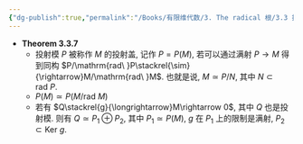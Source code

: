 ```yaml
---
{"dg-publish":true,"permalink":"/Books/有限维代数/3. The radical 根/3.3 投射模与投射盖/","dgPassFrontmatter":true,"created":"2024-08-06T20:01:27.142+08:00","updated":"2024-08-06T20:17:48.802+08:00"}
---
```


+ **Theorem 3.3.7**
	+ 投射模 $P$ 被称作 $M$ 的投射盖, 记作 $P=P(M)$, 若可以通过满射 $P\rightarrow M$ 得到同构 $P/\mathrm{rad\ }P\stackrel{\sim}{\rightarrow}M/\mathrm{rad\ }M$. 也就是说,  $M\simeq P/N$, 其中 $N \subset \mathrm{rad\ }P$.
	+  $P(M)\simeq P(M/\mathrm{rad\ }M)$
	+  若有 $Q\stackrel{g}{\longrightarrow}M\rightarrow 0$, 其中 $Q$ 也是投射模. 则有 $Q\simeq P_1 \oplus P_2$, 其中 $P_1\simeq P(M)$, $g$ 在 $P_1$ 上的限制是满射,  $P_2 \subset \mathrm{Ker\ }g$.
